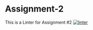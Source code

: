 # Assignment-2
This is a Linter for Assignment #2
[![linter](https://github.com/JacksonNaufal/Assignment-2/workflows/linter/badge.svg)](https://github.com/marketplace/actions/super-linter)
